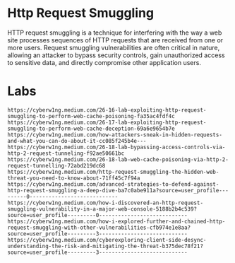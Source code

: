 # Http Request Smuggling

HTTP request smuggling is a technique for interfering with the way a web site processes sequences of HTTP requests that are received from one or more users. Request smuggling vulnerabilities are often critical in nature, allowing an attacker to bypass security controls, gain unauthorized access to sensitive data, and directly compromise other application users.

# Labs

```
https://cyberw1ng.medium.com/26-16-lab-exploiting-http-request-smuggling-to-perform-web-cache-poisoning-fa35ac4fdf4c
https://cyberw1ng.medium.com/26-17-lab-exploiting-http-request-smuggling-to-perform-web-cache-deception-69a6e9654b7e
https://cyberw1ng.medium.com/how-attackers-sneak-in-hidden-requests-and-what-you-can-do-about-it-cc085f245b4e---
https://cyberw1ng.medium.com/26-18-lab-bypassing-access-controls-via-http-2-request-tunneling-f92ae50661bc
https://cyberw1ng.medium.com/26-18-lab-web-cache-poisoning-via-http-2-request-tunnelling-72abd219dc68
https://cyberw1ng.medium.com/http-request-smuggling-the-hidden-web-threat-you-need-to-know-about-71ff45c7f94a
https://cyberw1ng.medium.com/advanced-strategies-to-defend-against-http-request-smuggling-a-deep-dive-ba7c0abe911a?source=user_profile---------0----------------------------
https://cyberw1ng.medium.com/how-i-discovered-an-http-request-smuggling-vulnerability-in-a-major-web-console-5188b2b4c539?source=user_profile---------0----------------------------
https://cyberw1ng.medium.com/how-i-explored-further-and-chained-http-request-smuggling-with-other-vulnerabilities-cfb974e1e8aa?source=user_profile---------3----------------------------
https://cyberw1ng.medium.com/cyberexploring-client-side-desync-understanding-the-risk-and-mitigating-the-threat-b375dec78f21?source=user_profile---------3----------------------------
```
